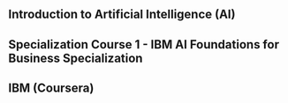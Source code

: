 ## Introduction to Artificial Intelligence (AI)

## Specialization Course 1 - IBM AI Foundations for Business Specialization

## IBM (Coursera)
